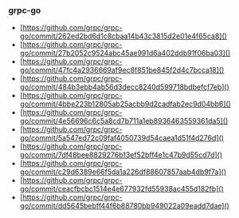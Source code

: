 ### grpc-go

- [https://github.com/grpc/grpc-go/commit/262ed2bd6d1c8cbaa14b43c3815d2e01e4f65ca8]()
- [https://github.com/grpc/grpc-go/commit/27b2052c9524abc45ae991d6a402ddb91f06ba03]()
- [https://github.com/grpc/grpc-go/commit/47fc4a2936669af9ec8f851be845f2d4c7bcca18]()
- [https://github.com/grpc/grpc-go/commit/484b3ebb4ab56d3decc8240d599718bdbefcf7eb]()
- [https://github.com/grpc/grpc-go/commit/4bbe223b12805ab25acbb9d2cadfab2ec9d04bb6]()
- [https://github.com/grpc/grpc-go/commit/4e56696c6c5a8cd7b711a1eb8936463559361da5]()
- [https://github.com/grpc/grpc-go/commit/5a547ed72c09faf4050739d54caea1d51f4d276d]()
- [https://github.com/grpc/grpc-go/commit/7df48bee8829276b13ef52bff4e1c47b9d55cd7d]()
- [https://github.com/grpc/grpc-go/commit/c29d6389e66f5da1a226df88607857aab4db9f7a]()
- [https://github.com/grpc/grpc-go/commit/ceacfbcbc1514e4e677932fd55938ac455d182fb]()
- [https://github.com/grpc/grpc-go/commit/dd5645bebff44f6b88780bb949022a09eadd7dae]()
